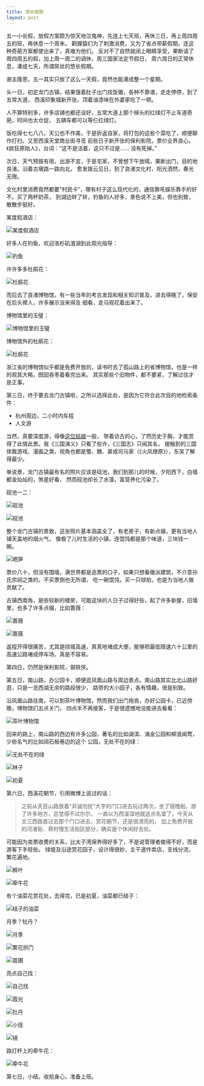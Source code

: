 ```yaml
---
title: 悠长假期
layout: post
---
```


五一小长假，放假方案颇为惊天地泣鬼神，先连上七天班，再休三日，再上周四周五的班，再休息一个周末。
鹳狸猿们为了刺激消费，又为了省点带薪假期，连这种奇葩方案都使出来了，真难为他们。
反对不了自然就闭上眼睛享受，果断请了周四周五的假，加上周一周二的调休，周三国家法定节假日，
周六周日的正常休息，凑成七天，所谓屌丝的悠长假期。

谢主隆恩，五一其实只放了这么一天假，竟然也能凑成整一个星期。

头一日，初定龙门古镇，结果饿着肚子出门找饭辙，各种不靠谱，走走停停，到了五常大道，
西溪印象城新开张，顶着油漆味在外婆家吃了一顿。

人不算特别多，许多店铺也都还没好，五常大道上那个掉头的红绿灯不止车道奇葩，时间也太仓促，
五辆车都可以等仨红绿灯。

饭吃得七七八八，天公也不作美，于是折返自家，将打包的这些个菜吃了，顺便聊作打扫。又至西溪天堂商业街寻觅
前些日子新开张的保利影院，票价业界良心。《疯狂原始人》，台词：“这不是活着，这只不过是…… 没有死掉。”

次日，天气预报有雨，出游不宜，于是宅家，不曾想下午放晴，果断出门，目的地良渚。沿着古墩路一路向北，
愈发拨云见日，到了良渚文化村，阳光洒然，春光无限。

文化村里消费竟然都要“村民卡”，哪有村子这么现代化的，通信靠吼娱乐靠手的好不。买了两杯奶茶，
到湖边转了转，钓鱼的人好多，景色说不上美，但也别致，散散步挺好。

某度假酒店：

![某度假酒店](http://pic.yupoo.com/yicai-cyj_v/CQ1wNR6n/pkCxj.jpg)

好多人在钓鱼，欢迎洛杉矶渣湖到此观光指导：

![钓鱼](http://pic.yupoo.com/yicai-cyj_v/CQ1wOIzL/2ARET.jpg)

许许多多杜鹃花：

![杜鹃花](http://pic.yupoo.com/yicai-cyj_v/CQ1wQn8w/10Rt88.jpg)

而后去了良渚博物馆，有一些当年的考古发现和相关知识普及，进去得晚了，保安在后头撵人，许多展示没来得及
细看，走马观花着出来了。

博物馆里的玉璧：

![博物馆里的玉璧](http://pic.yupoo.com/yicai-cyj_v/CQ1wQts7/I4ivu.jpg)

博物馆外的杜鹃花：

![杜鹃花](http://pic.yupoo.com/yicai-cyj_v/CQ1wSxeR/nI7O9.jpg)

浙江省的博物馆似乎都是免费开放的，读书时去了孤山路上的省博物馆，也是一样的观其大略，囫囵吞枣着看完出来。
其实那些个旧物件，都不要紧，了解过往才是正事。

第三日，终于要去龙门古镇啦，之所以选择此处，是因为它符合此次目的地检索条件：

- 杭州周边，二小时内车程
- 人文游

当然，真要深度游，得像[这位姑娘](http://chanyouji.com/trips/10305#nd/73008)一般，
带着访古的心，了然历史于胸，才能赏得了此情此景。我《三国演义》只看了些许，《三国志》只闻其名，
接触到的三国体裁游戏、漫画之类，视角也都是蜀、魏、甚或司马家（《火凤燎原》），东吴了解得最少。

单说景，龙门古镇最有名的照片应该是砚池，我们到那儿的时候，夕阳西下，白墙都金灿灿的，煞是好看，
然而砚池却长了水藻，富营养化污染了。

砚池一二：

![砚池](http://pic.yupoo.com/yicai-cyj_v/CQ1wUrkH/151c3F.jpg)

![砚池](http://pic.yupoo.com/yicai-cyj_v/CQ1wVQaR/FVJLA.jpg)

整个龙门古镇的景致，这张照片基本涵盖全了，有老房子，有新点缀，更有当地人铺天盖地的烟火气，
像极了儿时生活的小镇，连馄饨都是那个味道，三块钱一碗。

![晒笋](http://pic.yupoo.com/yicai-cyj_v/CQ1wU7zD/CBcLa.jpg)

票价八十，但没有围墙，满世界都是逃票的口子，如果只想看徽派建筑，不介意孙氏宗祠之类的，不买票倒也无所谓，
吃一碗馄饨，买一只球拍，也是为当地人做贡献了。

古镇西南角，是些较新的楼房，可能这块的人日子过得好些，起了许多新屋，旧墙里，也多了许多点缀，比如蔷薇：

![蔷薇](http://pic.yupoo.com/yicai-cyj_v/CQ1wfPbl/Dertp.jpg)

![蔷薇](http://pic.yupoo.com/yicai-cyj_v/CQ1wXvJG/NGpq4.jpg)

返程开得很痛苦，尤其是绕城高速，真真地堵成大便，能够把最低限速六十公里的高速公路堵成停车场，真是不容易。

第四日，仍然是保利影院，钢铁侠。

第五日，南山路，办公园卡，顺便逛凤凰山路与周边景点。南山路其实比北山路好逛，只是一览西湖无余的路段很少，
路旁的大小园子，各有情趣，很是别致。

沿凤凰山路往南，可以到茶叶博物馆，然而我们出门拖沓，办好公园卡，已近傍晚，博物馆们五点关门，
四点半不再接客，于是很遗憾地没能进去看看：

![茶叶博物馆](http://pic.yupoo.com/yicai-cyj_v/CQ1wK1Ta/SnMYk.jpg)

回来的路上，南山路的西边有许多公园，著名的比如湖滨、涌金公园和柳浪闻莺，少些名气的比如阔石板巷边的这个
公园，无处不在的绿：

![无处不在的绿](http://pic.yupoo.com/yicai-cyj_v/CQ1wM0cQ/aEQJ1.jpg)

![林子](http://pic.yupoo.com/yicai-cyj_v/CQ1wMbpf/MM077.jpg)

![初夏](http://pic.yupoo.com/yicai-cyj_v/CQ1wN9H0/J1oMi.jpg)

第六日，西溪花朝节，引用微博上说过的话：

> 之前从天目山路放着“非诚勿扰”大字的门口进去玩过两次，坐了摇橹船，游了许多地方，总觉得不过尔尔，
> 一直以为西溪湿地就这点名堂了，今天从文三西路直过去那个门口进去，赏花朝节，还是很漂亮的，
> 加上免费开放的河渚街、蒋村慢生活街区部分，确实是个休闲好去处。

可能因为卖票收费的关系，比太子湾保养得好多了，不是说管理者做得不好，而是游客下手轻些。
绿堤及沿途赏花园子，设计得很妙，主干道作卖店，支线分流，繁花遍地。

![枫叶](http://pic.yupoo.com/yicai-cyj_v/CQ1wIEaC/ftXic.jpg)

![牵牛花](http://pic.yupoo.com/yicai-cyj_v/CQ1wHXZD/7vbQf.jpg)

有个油菜花赏花处，去得完，已是初夏，油菜都已结子：

![结子的油菜](http://pic.yupoo.com/yicai-cyj_v/CQ1wI26T/4zJuj.jpg)

月季？牡丹？

![月季](http://pic.yupoo.com/yicai-cyj_v/CQ1wHcEY/xb6cv.jpg)

![繁花拱门](http://pic.yupoo.com/yicai-cyj_v/CQ1wGJ89/aNNdv.jpg)

![苗圃](http://pic.yupoo.com/yicai-cyj_v/CQ1wEE0K/HZXy7.jpg)

亮点自己找：

![自己找](http://pic.yupoo.com/yicai-cyj_v/CQ1wEbco/R20hP.jpg)

![霞光](http://pic.yupoo.com/yicai-cyj_v/CQ1wEgaz/bwGg2.jpg)

![牡丹](http://pic.yupoo.com/yicai-cyj_v/CQ1wCcuV/Uss3o.jpg)

![小径](http://pic.yupoo.com/yicai-cyj_v/CQ1wChn2/k1q3P.jpg)

![镜](http://pic.yupoo.com/yicai-cyj_v/CQ1wALFX/AJphK.jpg)

路灯杆上的牵牛花：

![牵牛花](http://pic.yupoo.com/yicai-cyj_v/CQ1wzUT5/vRjnx.jpg)

第七日，小结，收拾身心，准备上班。
